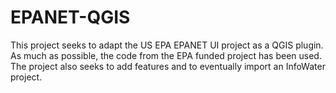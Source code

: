 # EPANET-QGIS
This project seeks to adapt the US EPA EPANET UI project as a QGIS plugin.  As much as possible, the code from the EPA funded project has been used.  The project also seeks to add features and to eventually import an InfoWater project.
